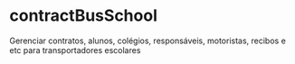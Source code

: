 contractBusSchool
=================

Gerenciar contratos, alunos, colégios, responsáveis, motoristas, recibos e  etc para transportadores escolares
